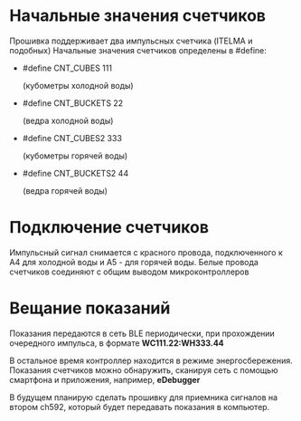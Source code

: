 # Начальные значения счетчиков

Прошивка поддерживает два импульсных счетчика (ITELMA и подобных)
Начальные значения счетчиков определены в #define:
* #define CNT_CUBES 111
  
   (кубометры холодной воды)
* #define CNT_BUCKETS 22
  
  (ведра холодной воды)
* #define CNT_CUBES2 333
  
  (кубометры горячей воды)
* #define CNT_BUCKETS2 44
  
  (ведра горячей воды)

# Подключение счетчиков

Импульсный сигнал снимается с красного провода, подключенного к A4 для холодной воды и A5 - для горячей воды.
Белые провода счетчиков соединяют с общим выводом микроконтроллеров

# Вещание показаний

Показания передаются в сеть BLE периодически, при прохождении очередного импульса, в формате **WC111.22:WH333.44**

В остальное время контроллер находится в режиме энергосбережения.
Показания счетчиков можно обнаружить, сканируя сеть с помощью смартфона и приложения, например, **eDebugger**

В будущем планирую сделать прошивку для приемника сигналов на втором ch592, который будет передавать показания в компьютер.
